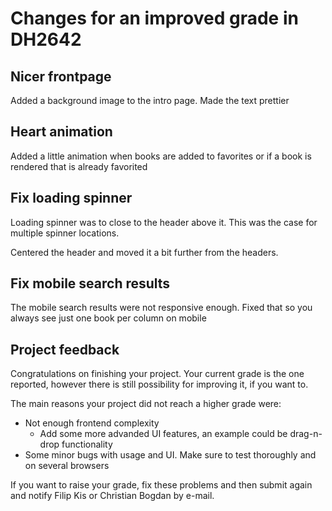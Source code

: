 # Changes for an improved grade in DH2642

## Nicer frontpage

Added a background image to the intro page. Made the text prettier

## Heart animation

Added a little animation when books are added to favorites or if a book is rendered that is already favorited

## Fix loading spinner

Loading spinner was to close to the header above it. This was the case for multiple spinner locations.

Centered the header and moved it a bit further from the headers.

## Fix mobile search results
The mobile search results were not responsive enough. Fixed that so you always see just one book per column on mobile

## Project feedback

Congratulations on finishing your project. Your current grade is the one reported, however there is still possibility for improving it, if you want to. 

The main reasons your project did not reach a higher grade were: 

- Not enough frontend complexity
  - Add some more advanded UI features, an example could be drag-n-drop functionality
- Some minor bugs with usage and UI. Make sure to test thoroughly and on several browsers

If you want to raise your grade, fix these problems and then submit again and notify Filip Kis or Christian Bogdan by e-mail.